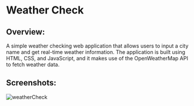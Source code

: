 # Weather Check

## Overview:
A simple weather checking web application that allows users to input a city name and get real-time weather information. The application is built using HTML, CSS, and JavaScript, and it makes use of the OpenWeatherMap API to fetch weather data.

## Screenshots:

![weatherCheck](https://github.com/rishabhtiwari5/weatherCheck/assets/145759085/46ea2d99-a047-4e61-b37a-a1b1d8f586f3)


